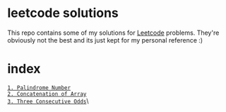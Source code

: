 # leetcode solutions

This repo contains some of my solutions for [Leetcode](https://leetcode.com) problems. They're obviously not the best and its just kept for my personal reference :)

# index

[`1. Palindrome Number`](https://github.com/carrotfarmer/leetcode-solutions/blob/main/src/palindrome-number.ts)\
[`2. Concatenation of Array`](https://github.com/carrotfarmer/leetcode-solutions/blob/main/src/concatenation-of-array.ts)\
[`3. Three Consecutive Odds`](https://github.com/carrotfarmer/leetcode-solutions/blob/main/src/three-consecutive-odds.ts)\

